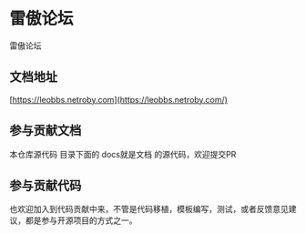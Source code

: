 # 雷傲论坛

雷傲论坛

## 文档地址

[https://leobbs.netroby.com](https://leobbs.netroby.com/)

## 参与贡献文档

本仓库源代码 目录下面的 docs就是文档 的源代码，欢迎提交PR

## 参与贡献代码

也欢迎加入到代码贡献中来，不管是代码移植，模板编写，测试，或者反馈意见建议，都是参与开源项目的方式之一。

